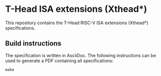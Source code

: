 # T-Head ISA extensions (Xthead*)

This repository contains the T-Head RISC-V ISA extensions (Xthead*) specifications.

## Build instructions

The specification is written in AsciiDoc.
The following instructions can be used to generate a PDF containing
all specifications:

```
make
```
